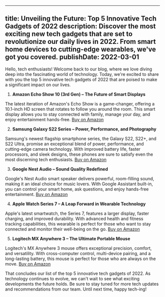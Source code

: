  ---
title: Unveiling the Future: Top 5 Innovative Tech Gadgets of 2022
description: Discover the most exciting new tech gadgets that are set to revolutionize our daily lives in 2022. From smart home devices to cutting-edge wearables, we've got you covered.
publishDate: 2022-03-01
---

Hello, tech enthusiasts! Welcome back to our blog, where we love diving deep into the fascinating world of technology. Today, we're excited to share with you the top 5 innovative tech gadgets of 2022 that are poised to make a significant impact on our lives.

1. **Amazon Echo Show 10 (3rd Gen) – The Future of Smart Displays**

The latest iteration of Amazon's Echo Show is a game-changer, offering a 10.1-inch HD screen that rotates to follow you around the room. This smart display allows you to stay connected with family, manage your day, and enjoy entertainment hands-free. [Buy on Amazon](https://amzn.to/3I3hbYJ)

2. **Samsung Galaxy S22 Series – Power, Performance, and Photography**

Samsung's newest flagship smartphone series, the Galaxy S22, S22+, and S22 Ultra, promise an exceptional blend of power, performance, and cutting-edge camera technology. With improved battery life, faster processors, and sleek designs, these phones are sure to satisfy even the most discerning tech enthusiasts. [Buy on Amazon](https://amzn.to/3s4Bk0Q)

3. **Google Nest Audio – Sound Quality Redefined**

Google's Nest Audio smart speaker delivers powerful, room-filling sound, making it an ideal choice for music lovers. With Google Assistant built-in, you can control your smart home, ask questions, and enjoy hands-free entertainment. [Buy on Amazon](https://amzn.to/3QmL2j5)

4. **Apple Watch Series 7 – A Leap Forward in Wearable Technology**

Apple's latest smartwatch, the Series 7, features a larger display, faster charging, and improved durability. With advanced health and fitness tracking capabilities, this wearable is perfect for those who want to stay connected and monitor their well-being on the go. [Buy on Amazon](https://amzn.to/3s4C615)

5. **Logitech MX Anywhere 3 – The Ultimate Portable Mouse**

Logitech's MX Anywhere 3 mouse offers exceptional precision, comfort, and versatility. With cross-computer control, multi-device pairing, and a long-lasting battery, this mouse is perfect for those who are always on the move. [Buy on Amazon](https://amzn.to/3QmL3Z4)

That concludes our list of the top 5 innovative tech gadgets of 2022. As technology continues to evolve, we can't wait to see what exciting developments the future holds. Be sure to stay tuned for more tech updates and recommendations from our team. Until next time, happy tech-ing!